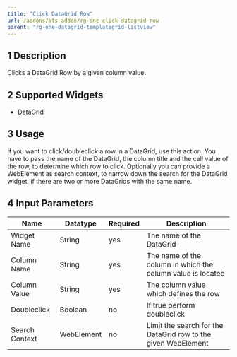 ```yaml
---
title: "Click DataGrid Row"
url: /addons/ats-addon/rg-one-click-datagrid-row
parent: "rg-one-datagrid-templategrid-listview"
---
```


## 1 Description

Clicks a DataGrid Row by a given column value.

## 2 Supported Widgets

* DataGrid

## 3 Usage

If you want to click/doubleclick a row in a DataGrid, use this action. You have to pass the name of the DataGrid, the column title and the cell value of the row, to determine which row to click. Optionally you can provide a WebElement as search context, to narrow down the search for the DataGrid widget, if there are two or more DataGrids with the same name.      

## 4 Input Parameters

Name | Datatype | Required | Description
---- | -------- | -------- | ---------------
Widget Name | String | yes | The name of the DataGrid
Column Name | String | yes | The name of the column in which the column value is located
Column Value | String | yes | The column value which defines the row
Doubleclick | Boolean | no | If true perform doubleclick
Search Context | WebElement | no | Limit the search for the DataGrid row to the given WebElement
